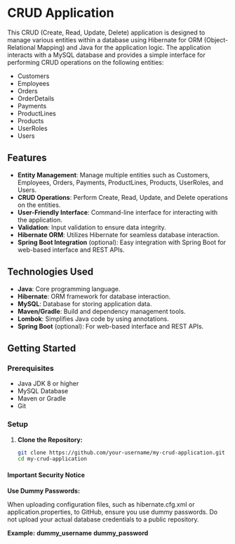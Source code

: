 # CRUD Application

This CRUD (Create, Read, Update, Delete) application is designed to manage various entities within a database using Hibernate for ORM (Object-Relational Mapping) and Java for the application logic. The application interacts with a MySQL database and provides a simple interface for performing CRUD operations on the following entities:

- Customers
- Employees
- Orders
- OrderDetails
- Payments
- ProductLines
- Products
- UserRoles
- Users

## Features

- **Entity Management**: Manage multiple entities such as Customers, Employees, Orders, Payments, ProductLines, Products, UserRoles, and Users.
- **CRUD Operations**: Perform Create, Read, Update, and Delete operations on the entities.
- **User-Friendly Interface**: Command-line interface for interacting with the application.
- **Validation**: Input validation to ensure data integrity.
- **Hibernate ORM**: Utilizes Hibernate for seamless database interaction.
- **Spring Boot Integration** (optional): Easy integration with Spring Boot for web-based interface and REST APIs.

## Technologies Used

- **Java**: Core programming language.
- **Hibernate**: ORM framework for database interaction.
- **MySQL**: Database for storing application data.
- **Maven/Gradle**: Build and dependency management tools.
- **Lombok**: Simplifies Java code by using annotations.
- **Spring Boot** (optional): For web-based interface and REST APIs.

## Getting Started

### Prerequisites

- Java JDK 8 or higher
- MySQL Database
- Maven or Gradle
- Git

### Setup

1. **Clone the Repository:**
   ```sh
   git clone https://github.com/your-username/my-crud-application.git
   cd my-crud-application

#### Important Security Notice
 **Use Dummy Passwords:**

When uploading configuration files, such as hibernate.cfg.xml or application.properties, to GitHub, ensure you use dummy passwords. Do not upload your actual database credentials to a public repository.

**Example:**
**<property name="hibernate.connection.username">dummy_username</property>**
**<property name="hibernate.connection.password">dummy_password</property>**

